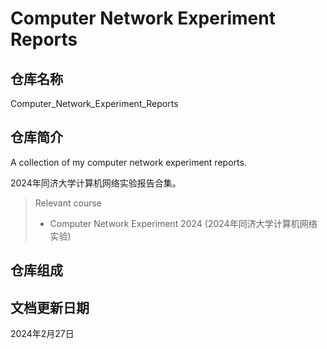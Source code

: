 # Computer Network Experiment Reports

## 仓库名称

Computer_Network_Experiment_Reports

## 仓库简介

A collection of my computer network experiment reports.

2024年同济大学计算机网络实验报告合集。

> Relevant course
> * Computer Network Experiment 2024 (2024年同济大学计算机网络实验)

## 仓库组成

## 文档更新日期

2024年2月27日